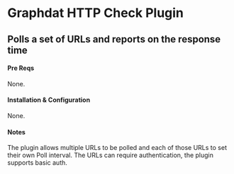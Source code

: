 # Graphdat HTTP Check Plugin

## Polls a set of URLs and reports on the response time

#### Pre Reqs
None.

#### Installation & Configuration
None.

#### Notes

The plugin allows multiple URLs to be polled and each of those URLs to set their own Poll interval.  The URLs can require authentication, the plugin supports basic auth.
